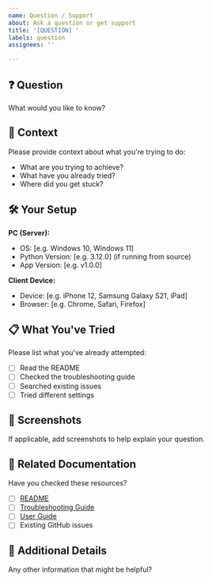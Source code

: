 ```yaml
---
name: Question / Support
about: Ask a question or get support
title: '[QUESTION] '
labels: question
assignees: ''

---
```


## ❓ Question
What would you like to know?

## 🎯 Context
Please provide context about what you're trying to do:
- What are you trying to achieve?
- What have you already tried?
- Where did you get stuck?

## 🛠️ Your Setup
**PC (Server):**
- OS: [e.g. Windows 10, Windows 11]
- Python Version: [e.g. 3.12.0] (if running from source)
- App Version: [e.g. v1.0.0]

**Client Device:**
- Device: [e.g. iPhone 12, Samsung Galaxy S21, iPad]
- Browser: [e.g. Chrome, Safari, Firefox]

## 📋 What You've Tried
Please list what you've already attempted:
- [ ] Read the README
- [ ] Checked the troubleshooting guide
- [ ] Searched existing issues
- [ ] Tried different settings

## 📸 Screenshots
If applicable, add screenshots to help explain your question.

## 🔗 Related Documentation
Have you checked these resources?
- [ ] [README](../README.md)
- [ ] [Troubleshooting Guide](../docs/TROUBLESHOOTING.md)
- [ ] [User Guide](../docs/USER_GUIDE.md)
- [ ] Existing GitHub issues

## 📝 Additional Details
Any other information that might be helpful?